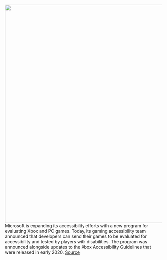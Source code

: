 <img src='https://cdn.vox-cdn.com/thumbor/mWOmohDlvSklaxQCr5gS44yTijo=/0x0:2040x1360/1200x800/filters:focal(857x517:1183x843)/cdn.vox-cdn.com/uploads/chorus_image/image/68827389/acastro_190530_1777_xbox_0001.0.0.jpg' width='700px' /><br/>
Microsoft is expanding its accessibility efforts with a new program for evaluating Xbox and PC games. Today, its gaming accessibility team announced that developers can send their games to be evaluated for accessibility and tested by players with disabilities. The program was announced alongside updates to the Xbox Accessibility Guidelines that were released in early 2020.
<a href='https://www.theverge.com/2021/2/16/22286216/microsoft-xbox-games-tested-accessibility-guidelines'> Source <a/>